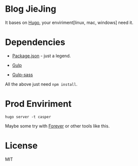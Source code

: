 # Blog JieJing
It bases on [Hugo](https://gohugo.io/), your enviriment[linux, mac, windows] need it.

# Dependencies
+ [Package.json](./package.json) - just a legend.

+ [Gulp](https://github.com/gulpjs/gulp/blob/master/docs/getting-started.md)
+ [Gulp-sass](https://www.npmjs.com/package/gulp-sass)

All the above just need `npm install`.

# Prod Enviriment
`hugo server -t casper`

Maybe some try with [Forever](https://github.com/foreverjs/forever) or other tools like this.

# License
MIT
